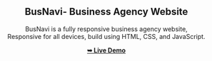<div align="center">
  
  <br />
  <br />

  <h2 align="center">BusNavi- Business Agency Website</h2>

  BusNavi is a fully responsive business agency website, <br />Responsive for all devices, build using HTML, CSS, and JavaScript.

  <a href="https://codewithsadee.github.io/adex/"><strong>➥ Live Demo</strong></a>

</div>

